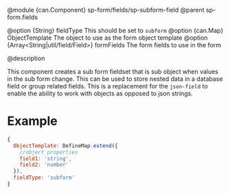 
@module {can.Component} sp-form/fields/sp-subform-field <sp-subform-field />
@parent sp-form.fields

@option {String} fieldType This should be set to `subform`
@option {can.Map} ObjectTemplate The object to use as the form object template
@option {Array<String|util/field/Field>} formFields The form fields to use in the form

@description

This component creates a sub form fieldset that is sub object when values in the sub form change.
This can be used to store nested data in a database field or group related fields.
This is a replacement for the `json-field` to enable the ability to work with
objects as opposed to json strings. 

# Example

```javascript
{
  ObjectTemplate: DefineMap.extend({
    //object properties
    field1: 'string',
    field2: 'number'
  }),
  fieldType: 'subform'
}
```
